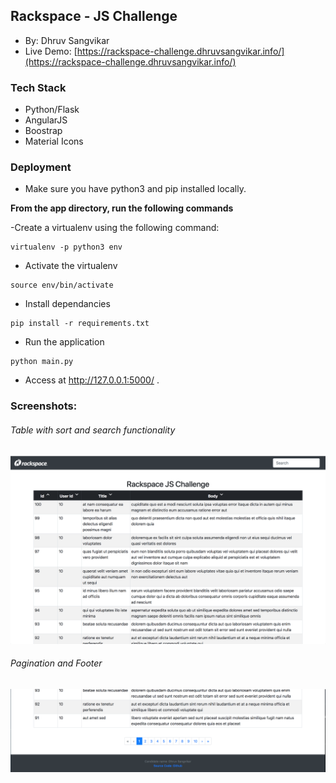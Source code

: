 
## Rackspace - JS Challenge
- By: Dhruv Sangvikar
- Live Demo: [https://rackspace-challenge.dhruvsangvikar.info/](https://rackspace-challenge.dhruvsangvikar.info/)
### Tech Stack

- Python/Flask
- AngularJS 
- Boostrap
- Material Icons

### Deployment
- Make sure you have python3 and pip installed locally.

**From the app directory, run the following commands**

-Create a virtualenv using the following command:

``` 
virtualenv -p python3 env
```
- Activate the virtualenv
```
source env/bin/activate
```
- Install dependancies
```
pip install -r requirements.txt
```
- Run the application
```
python main.py
```
- Access at http://127.0.0.1:5000/ .

### Screenshots:

###### *Table with sort and search functionality*

![Table with sort and search functionality](https://raw.githubusercontent.com/meets7/rackspace-js-challenge/master/screenshots/Screen%20Shot%202018-04-15%20at%207.42.10%20PM.png)

###### *Pagination and Footer*
![Pagination UI and footer](https://raw.githubusercontent.com/meets7/rackspace-js-challenge/master/screenshots/Screen%20Shot%202018-04-15%20at%207.42.19%20PM.png)
